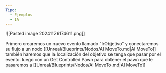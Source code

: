 ```yaml
---
Tipo:
  - Ejemplos
  - IA
---
```

![[Pasted image 20241126174611.png]]

Primero crearemos un nuevo evento llamado "IrObjetivo" y conectaremos su flujo a un nodo [[Unreal/Blueprints/Nodos/AI MoveTo.md|AI MoveTo]] también haremos que la localización del objetivo se tenga que pasar por el evento. luego con un Get Controlled Pawn para obtener el pawn que le pasaremos a [[Unreal/Blueprints/Nodos/AI MoveTo.md|AI MoveTo]]